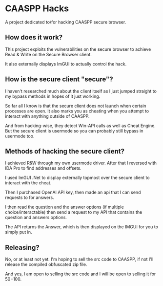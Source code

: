
# CAASPP Hacks

A project dedicated to/for hacking CAASPP secure browser.

## How does it work?

This project exploits the vulnerabilities on the secure browser to achieve Read & Write on the Secure Browser client.

It also externally displays ImGUI to actually control the hack.

## How is the secure client "secure"?

I haven't researched much about the client itself as I just jumped straight to my bypass methods in hopes of it just working.

So far all I know is that the secure client does not launch when certain processes are open. It also marks you as cheating when you attempt to interact with anything outside of CAASPP.

And from hacking-wise, they detect Win-API calls as well as Cheat Engine. But the secure client is usermode so you can probably still bypass in usermode too.

## Methods of hacking the secure client?

I achieved R&W through my own usermode driver. After that I reversed with IDA Pro to find addresses and offsets.

I used ImGUI .Net to display externally topmost over the secure client to interact with the cheat.

Then I purchased OpenAI API key, then made an api that I can send requests to for answers.

I then read the question and the answer options (if multiple choice/interactable) then send a request to my API that contains the question and answers options.

The API returns the Answer, which is then displayed on the IMGUI for you to simply put in.

## Releasing?

No, or at least not yet. I'm hoping to sell the src code to CAASPP, if not I'll release the compiled obfuscated zip file.

And yes, I am open to selling the src code and I will be open to selling it for 
$50-$100.

